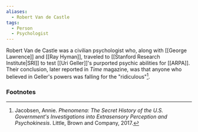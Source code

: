 ```yaml
---
aliases:
  - Robert Van de Castle
tags:
  - Person
  - Psychologist
---
```

Robert Van de Castle was a civilian psychologist who, along with [[George Lawrence]] and [[Ray Hyman]], traveled to [[Stanford Research Institute|SRI]] to test [[Uri Geller]]'s purported psychic abilities for [[ARPA]]. Their conclusion, later reported in *Time* magazine, was that anyone who believed in Geller's powers was falling for the "ridiculous"[^1].

### Footnotes
[^1]: Jacobsen, Annie. *Phenomena: The Secret History of the U.S. Government's Investigations into Extrasensory Perception and Psychokinesis*. Little, Brown and Company, 2017.
